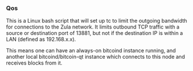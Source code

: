 ### Qos ###

This is a Linux bash script that will set up tc to limit the outgoing bandwidth for connections to the Zula network. It limits outbound TCP traffic with a source or destination port of 13881, but not if the destination IP is within a LAN (defined as 192.168.x.x).

This means one can have an always-on bitcoind instance running, and another local bitcoind/bitcoin-qt instance which connects to this node and receives blocks from it.
